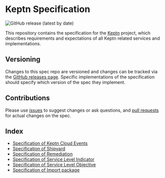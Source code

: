 # Keptn Specification

![GitHub release (latest by date)](https://img.shields.io/github/v/release/keptn/spec)

This repository contains the specification for the [Keptn](https://keptn.sh) project, which describes requirements and expectations of all Keptn related services and implementations.

## Versioning

Changes to this spec repo are versioned and changes can be tracked via the [GitHub releases page](https://github.com/keptn/spec/releases). Specific implementations of the specification should specify which version of the spec they implement.

## Contributions

Please use [issues](https://github.com/keptn/spec/issues) to suggest changes or ask questions, and [pull requests](https://github.com/keptn/spec/pulls) for actual changes on the spec.

## Index

* [Specification of Keptn Cloud Events](cloudevents.md)
* [Specification of Shipyard](shipyard.md)
* [Specification of Remediation](remediation.md)
* [Specification of Service Level Indicator](service_level_indicator.md)
* [Specification of Service Level Objective](service_level_objective.md)
* [Specification of Import package](import_package.md)

